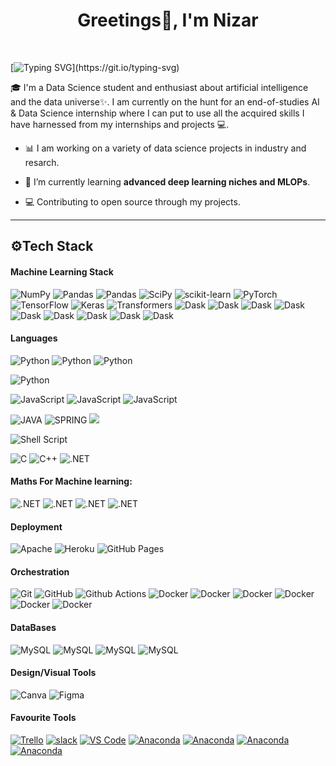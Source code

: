 <h1 align="center">Greetings👋, I'm Nizar</h1>
<p align="center">
<a href="https://www.linkedin.com/in/nizar-ben-hmida/" target="_blank"><img alt="" src="https://img.shields.io/badge/LinkedIn-00457C?logo=linkedin&logoColor=white" style="vertical-align:center" /></a>
<a href="mailto:nizar.benhmida@esprit.tn" target="_blank"><img alt="" src="https://img.shields.io/badge/nizar.benhmida@esprit.tn-c12314?logo=gmail&logoColor=white" style="vertical-align:center" /></a>
</p>

[![Typing SVG](https://readme-typing-svg.herokuapp.com?font=roboto&size=30&duration=3300&color=00999F&vCenter=true&width=600&height=75&lines=I+am+a+Data+Science+Student;I+am+a+Machine+Learning+Practitioner;I+am+a+data+wizard;)](https://git.io/typing-svg)

<p> 🎓 I'm a Data Science student and enthusiast about artificial intelligence and the data universe✨.
I am currently on the hunt for an end-of-studies AI & Data Science internship where I can put to use all the acquired skills I have harnessed from my internships and projects 💻.</p>


- 📊 I am working on a variety of data science projects in industry and resarch.

- 🎯 I’m currently learning **advanced deep learning niches and MLOPs**.

- 💻 Contributing to open source through my projects.




---

## ⚙️Tech Stack

#### Machine Learning Stack
![NumPy](https://img.shields.io/badge/-numpy-000?style=for-the-badge&logo=numpy)
![Pandas](https://img.shields.io/badge/-pandas-000?style=for-the-badge&logo=pandas)
![Pandas](https://img.shields.io/badge/-JAX-000?style=for-the-badge&logo=jax)
![SciPy](https://img.shields.io/badge/-SciPy-000?style=for-the-badge&logo=scipy)
![scikit-learn](https://img.shields.io/badge/-scikit--learn-000?style=for-the-badge&logo=scikit-learn)
![PyTorch](https://img.shields.io/badge/-PyTorch-000?style=for-the-badge&logo=PyTorch)
![TensorFlow](https://img.shields.io/badge/-TF-000?style=for-the-badge&logo=TensorFlow)
![Keras](https://img.shields.io/badge/-Keras-000?style=for-the-badge&logo=Keras)
![Transformers](https://img.shields.io/badge/-transformers-000?style=for-the-badge&logo=transformers)
![Dask](https://img.shields.io/badge/-OCR-000?style=for-the-badge&logo=OCR)
![Dask](https://img.shields.io/badge/-YOLO-000?style=for-the-badge&logo=yolo)
![Dask](https://img.shields.io/badge/-NLTK-000?style=for-the-badge&logo=nltk)
![Dask](https://img.shields.io/badge/-CNN-000?style=for-the-badge&logo=bigdata)
![Dask](https://img.shields.io/badge/-ANN-000?style=for-the-badge&logo=bigdata)
![Dask](https://img.shields.io/badge/-RNN-000?style=for-the-badge&logo=bigdata)
![Dask](https://img.shields.io/badge/-PySpark-000?style=for-the-badge&logo=apachespark)
![Dask](https://img.shields.io/badge/-Hadoop-000?style=for-the-badge&logo=hadoop)
![Dask](https://img.shields.io/badge/-kafka-000?style=for-the-badge&logo=kafka)



#### Languages
![Python](https://img.shields.io/badge/-Python-000?style=for-the-badge&logo=python&logoColor=ffdd54)
![Python](https://img.shields.io/badge/-fast_Api-000?style=for-the-badge&logo=fastapi&logoColor=ffdd54)
![Python](https://img.shields.io/badge/-flask-000?style=for-the-badge&logo=flask&logoColor=ffdd54)

![Python](https://img.shields.io/badge/-R-000?style=for-the-badge&logo=R&logoColor=55bfdc)


![JavaScript](https://img.shields.io/badge/-JavaScript-000?style=for-the-badge&logo=javascript)
![JavaScript](https://img.shields.io/badge/-vue_js-000?style=for-the-badge&logo=vuedotjs)
![JavaScript](https://img.shields.io/badge/-node_js-000?style=for-the-badge&logo=nodedotjs)



![JAVA](https://img.shields.io/badge/-JAVA-000?style=for-the-badge&logo=java)
![SPRING](https://img.shields.io/badge/-SPRING-000?style=for-the-badge&logo=SPRING)
![](https://img.shields.io/badge/-SPRING_BOOT-000?style=for-the-badge&logo=SPRINGBOOT)


![Shell Script](https://img.shields.io/badge/-shell_script-000?style=for-the-badge&logo=gnu-bash)

![C](https://img.shields.io/badge/-C-000?style=for-the-badge&logo=c)
![C++](https://img.shields.io/badge/-C++-000?style=for-the-badge&logo=c++)
![.NET](https://img.shields.io/badge/-.NET-000?style=for-the-badge&logo=.NET)

#### Maths For Machine learning:  
![.NET](https://img.shields.io/badge/-Probability-000?style=for-the-badge&logo=.maths)
![.NET](https://img.shields.io/badge/-Statistics-000?style=for-the-badge&logo=.maths)
![.NET](https://img.shields.io/badge/-Times_Series-000?style=for-the-badge&logo=.maths)
![.NET](https://img.shields.io/badge/-Algebra-000?style=for-the-badge&logo=.maths)

#### Deployment
![Apache](https://img.shields.io/badge/-Apache-000?style=for-the-badge&logo=apache)
![Heroku](https://img.shields.io/badge/-Heroku-000?style=for-the-badge&logo=heroku)
![GitHub Pages](https://img.shields.io/badge/-ovh-000?style=for-the-badge&logo=ovh)


#### Orchestration
![Git](https://img.shields.io/badge/-Git-000?style=for-the-badge&logo=git)
![GitHub](https://img.shields.io/badge/-GitHub-000?style=for-the-badge&logo=github)
![Github Actions](https://img.shields.io/badge/-Github%20Actions-000?style=for-the-badge&logo=githubactions)
![Docker](https://img.shields.io/badge/-docker-000?style=for-the-badge&logo=docker)
![Docker](https://img.shields.io/badge/-jenkins-000?style=for-the-badge&logo=jenkins)
![Docker](https://img.shields.io/badge/-nexus-000?style=for-the-badge&logo=nexus)
![Docker](https://img.shields.io/badge/-docker_hub-000?style=for-the-badge&logo=docker)
![Docker](https://img.shields.io/badge/-grafana-000?style=for-the-badge&logo=grafana)
![Docker](https://img.shields.io/badge/-prometheus-000?style=for-the-badge&logo=prometheus)

#### DataBases
![MySQL](https://img.shields.io/badge/-MySQL-000?style=for-the-badge&logo=MySQL)
![MySQL](https://img.shields.io/badge/-MongoDB-000?style=for-the-badge&logo=mongodb)
![MySQL](https://img.shields.io/badge/-PLSQL-000?style=for-the-badge&logo=plsql)
![MySQL](https://img.shields.io/badge/-NOSQL-000?style=for-the-badge&logo=NOSQL)

#### Design/Visual Tools
![Canva](https://img.shields.io/badge/-Canva-000?style=for-the-badge&logo=canva)
![Figma](https://img.shields.io/badge/-Figma-000?style=for-the-badge&logo=figma)

#### Favourite Tools
[![Trello](https://img.shields.io/badge/-notion-000?style=for-the-badge&logo=notion)](https://notion.so)
[![slack](https://img.shields.io/badge/-slack-000?style=for-the-badge&logo=slack)](https://obsidian.md)
[![VS Code](https://img.shields.io/badge/-Code-000?style=for-the-badge&logo=visualstudiocode)](https://code.visualstudion.com)
[![Anaconda](https://img.shields.io/badge/-Anaconda-000?style=for-the-badge&logo=Anaconda)](https://espanso.org)
[![Anaconda](https://img.shields.io/badge/-jupyter_lab-000?style=for-the-badge&logo=jupyter)](https://espanso.org)
[![Anaconda](https://img.shields.io/badge/-colab-000?style=for-the-badge&logo=googlecolab)](https://espanso.org)
[![Anaconda](https://img.shields.io/badge/-deepnote-000?style=for-the-badge&logo=deepnote)](https://espanso.org)



